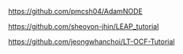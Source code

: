 <https://github.com/pmcsh04/AdamNODE>

<https://github.com/sheoyon-jhin/LEAP_tutorial>

<https://github.com/jeongwhanchoi/LT-OCF-Tutorial>
